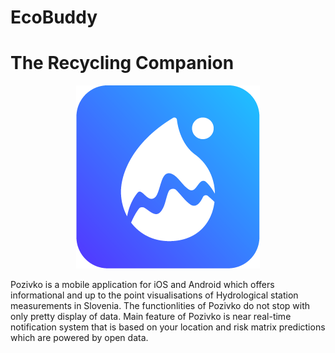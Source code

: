 # EcoBuddy 
# The Recycling Companion
<p align="center">
  <img src="https://github.com/GreenHack-group/izziv-poplave/blob/master/client/assets/pozivko-ico.png" />
</p>

Pozivko is a mobile application for iOS and Android which offers informational and up to the point visualisations of Hydrological station measurements in Slovenia.
The functionlities of Pozivko do not stop with only pretty display of data. Main feature of Pozivko is near real-time notification system that is based on your location and risk matrix predictions which are powered by open data. 
